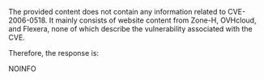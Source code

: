 The provided content does not contain any information related to CVE-2006-0518. It mainly consists of website content from Zone-H, OVHcloud, and Flexera, none of which describe the vulnerability associated with the CVE.

Therefore, the response is:

NOINFO